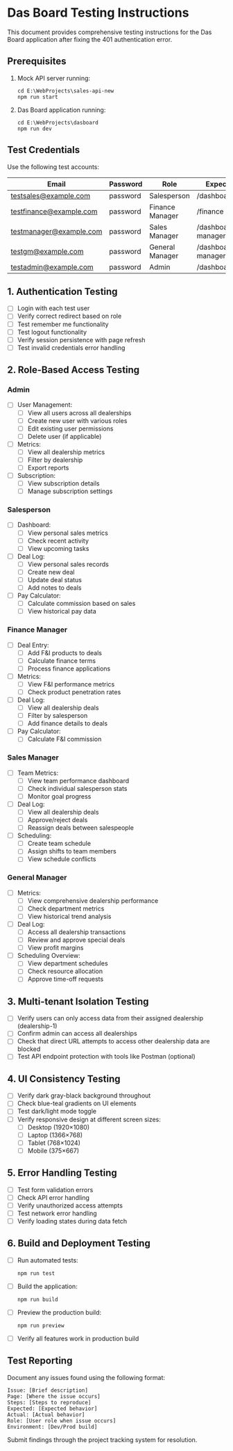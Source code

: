 # Das Board Testing Instructions

This document provides comprehensive testing instructions for the Das Board application after fixing the 401 authentication error.

## Prerequisites

1. Mock API server running:
   ```
   cd E:\WebProjects\sales-api-new
   npm run start
   ```

2. Das Board application running:
   ```
   cd E:\WebProjects\dasboard
   npm run dev
   ```

## Test Credentials

Use the following test accounts:

| Email | Password | Role | Expected Redirect |
|-------|----------|------|------------------|
| testsales@example.com | password | Salesperson | /dashboard/salesperson |
| testfinance@example.com | password | Finance Manager | /finance |
| testmanager@example.com | password | Sales Manager | /dashboard/sales-manager |
| testgm@example.com | password | General Manager | /dashboard/general-manager |
| testadmin@example.com | password | Admin | /dashboard/admin |

## 1. Authentication Testing

- [ ] Login with each test user
- [ ] Verify correct redirect based on role
- [ ] Test remember me functionality
- [ ] Test logout functionality
- [ ] Verify session persistence with page refresh
- [ ] Test invalid credentials error handling

## 2. Role-Based Access Testing

### Admin

- [ ] User Management:
  - [ ] View all users across all dealerships
  - [ ] Create new user with various roles
  - [ ] Edit existing user permissions
  - [ ] Delete user (if applicable)

- [ ] Metrics:
  - [ ] View all dealership metrics
  - [ ] Filter by dealership
  - [ ] Export reports

- [ ] Subscription:
  - [ ] View subscription details
  - [ ] Manage subscription settings

### Salesperson

- [ ] Dashboard:
  - [ ] View personal sales metrics
  - [ ] Check recent activity
  - [ ] View upcoming tasks

- [ ] Deal Log:
  - [ ] View personal sales records
  - [ ] Create new deal
  - [ ] Update deal status
  - [ ] Add notes to deals

- [ ] Pay Calculator:
  - [ ] Calculate commission based on sales
  - [ ] View historical pay data

### Finance Manager

- [ ] Deal Entry:
  - [ ] Add F&I products to deals
  - [ ] Calculate finance terms
  - [ ] Process finance applications

- [ ] Metrics:
  - [ ] View F&I performance metrics
  - [ ] Check product penetration rates

- [ ] Deal Log:
  - [ ] View all dealership deals
  - [ ] Filter by salesperson
  - [ ] Add finance details to deals

- [ ] Pay Calculator:
  - [ ] Calculate F&I commission

### Sales Manager

- [ ] Team Metrics:
  - [ ] View team performance dashboard
  - [ ] Check individual salesperson stats
  - [ ] Monitor goal progress

- [ ] Deal Log:
  - [ ] View all dealership deals
  - [ ] Approve/reject deals
  - [ ] Reassign deals between salespeople

- [ ] Scheduling:
  - [ ] Create team schedule
  - [ ] Assign shifts to team members
  - [ ] View schedule conflicts

### General Manager

- [ ] Metrics:
  - [ ] View comprehensive dealership performance
  - [ ] Check department metrics
  - [ ] View historical trend analysis

- [ ] Deal Log:
  - [ ] Access all dealership transactions
  - [ ] Review and approve special deals
  - [ ] View profit margins

- [ ] Scheduling Overview:
  - [ ] View department schedules
  - [ ] Check resource allocation
  - [ ] Approve time-off requests

## 3. Multi-tenant Isolation Testing

- [ ] Verify users can only access data from their assigned dealership (dealership-1)
- [ ] Confirm admin can access all dealerships
- [ ] Check that direct URL attempts to access other dealership data are blocked
- [ ] Test API endpoint protection with tools like Postman (optional)

## 4. UI Consistency Testing

- [ ] Verify dark gray-black background throughout
- [ ] Check blue-teal gradients on UI elements
- [ ] Test dark/light mode toggle
- [ ] Verify responsive design at different screen sizes:
  - [ ] Desktop (1920×1080)
  - [ ] Laptop (1366×768)
  - [ ] Tablet (768×1024)
  - [ ] Mobile (375×667)

## 5. Error Handling Testing

- [ ] Test form validation errors
- [ ] Check API error handling
- [ ] Verify unauthorized access attempts
- [ ] Test network error handling
- [ ] Verify loading states during data fetch

## 6. Build and Deployment Testing

- [ ] Run automated tests:
  ```
  npm run test
  ```

- [ ] Build the application:
  ```
  npm run build
  ```

- [ ] Preview the production build:
  ```
  npm run preview
  ```

- [ ] Verify all features work in production build

## Test Reporting

Document any issues found using the following format:

```
Issue: [Brief description]
Page: [Where the issue occurs]
Steps: [Steps to reproduce]
Expected: [Expected behavior]
Actual: [Actual behavior]
Role: [User role when issue occurs]
Environment: [Dev/Prod build]
```

Submit findings through the project tracking system for resolution. 